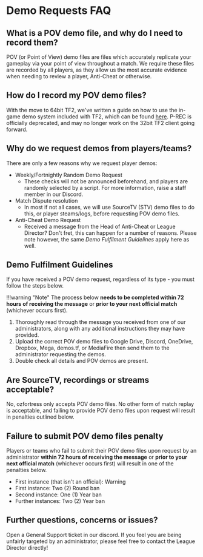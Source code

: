 # Demo Requests FAQ

## What is a POV demo file, and why do I need to record them?
POV (or Point of View) demo files are files which accurately replicate your gameplay via your point of view throughout a match. We require these files are recorded by all players, as they allow us the most accurate evidence when needing to review a player, Anti-Cheat or otherwise.

## How do I record my POV demo files?
With the move to 64bit TF2, we've written a guide on how to use the in-game demo system included with TF2, which can be found [here](../guides/pov_demo_recording.md). P-REC is officially deprecated, and may no longer work on the 32bit TF2 client going forward.

## Why do we request demos from players/teams?
There are only a few reasons why we request player demos:

- Weekly/Fortnightly Random Demo Request
    - These checks will not be announced beforehand, and players are randomly selected by a script. For more information, raise a staff member in our Discord.
- Match Dispute resolution
    - In most if not all cases, we will use SourceTV (STV) demo files to do this, or player steams/logs, before requesting POV demo files.
- Anti-Cheat Demo Request
    - Received a message from the Head of Anti-Cheat or League Director? Don't fret, this can happen for a number of reasons. Please note however, the same *Demo Fulfilment Guidelines* apply here as well.

## Demo Fulfilment Guidelines
If you have received a POV demo request, regardless of its type - you must follow the steps below.

!!!warning "Note"
    The process below **needs to be completed within 72 hours of receiving the message** or **prior to your next official match** (whichever occurs first).

1. Thoroughly read through the message you received from one of our administrators, along with any additional instructions they may have provided.
2. Upload the correct POV demo files to Google Drive, Discord, OneDrive, Dropbox, Mega, demos.tf, or MediaFire then send them to the administrator requesting the demos.
3. Double check all details and POV demos are present.

## Are SourceTV, recordings or streams acceptable?
No, ozfortress only accepts POV demo files. No other form of match replay is acceptable, and failing to provide POV demo files upon request will result in penalties outlined below.

## Failure to submit POV demo files penalty
Players or teams who fail to submit their POV demo files upon request by an administrator **within 72 hours of receiving the message** or **prior to your next official match** (whichever occurs first) will result in one of the penalties below.

- First instance (that isn't an official): Warning
- First instance: Two (2) Round ban
- Second instance: One (1) Year ban
- Further instances: Two (2) Year ban

## Further questions, concerns or issues?
Open a General Support ticket in our discord. If you feel you are being unfairly targeted by an administrator, please feel free to contact the League Director directly!